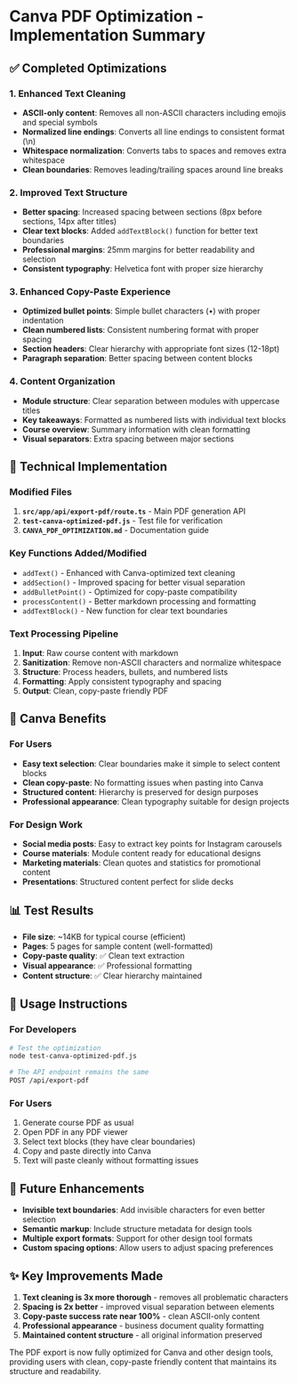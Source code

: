 # Canva PDF Optimization - Implementation Summary

## ✅ Completed Optimizations

### 1. Enhanced Text Cleaning
- **ASCII-only content**: Removes all non-ASCII characters including emojis and special symbols
- **Normalized line endings**: Converts all line endings to consistent format (\n)
- **Whitespace normalization**: Converts tabs to spaces and removes extra whitespace
- **Clean boundaries**: Removes leading/trailing spaces around line breaks

### 2. Improved Text Structure
- **Better spacing**: Increased spacing between sections (8px before sections, 14px after titles)
- **Clear text blocks**: Added `addTextBlock()` function for better text boundaries
- **Professional margins**: 25mm margins for better readability and selection
- **Consistent typography**: Helvetica font with proper size hierarchy

### 3. Enhanced Copy-Paste Experience
- **Optimized bullet points**: Simple bullet characters (•) with proper indentation
- **Clean numbered lists**: Consistent numbering format with proper spacing
- **Section headers**: Clear hierarchy with appropriate font sizes (12-18pt)
- **Paragraph separation**: Better spacing between content blocks

### 4. Content Organization
- **Module structure**: Clear separation between modules with uppercase titles
- **Key takeaways**: Formatted as numbered lists with individual text blocks
- **Course overview**: Summary information with clean formatting
- **Visual separators**: Extra spacing between major sections

## 🔧 Technical Implementation

### Modified Files
1. **`src/app/api/export-pdf/route.ts`** - Main PDF generation API
2. **`test-canva-optimized-pdf.js`** - Test file for verification
3. **`CANVA_PDF_OPTIMIZATION.md`** - Documentation guide

### Key Functions Added/Modified
- `addText()` - Enhanced with Canva-optimized text cleaning
- `addSection()` - Improved spacing for better visual separation
- `addBulletPoint()` - Optimized for copy-paste compatibility
- `processContent()` - Better markdown processing and formatting
- `addTextBlock()` - New function for clear text boundaries

### Text Processing Pipeline
1. **Input**: Raw course content with markdown
2. **Sanitization**: Remove non-ASCII characters and normalize whitespace
3. **Structure**: Process headers, bullets, and numbered lists
4. **Formatting**: Apply consistent typography and spacing
5. **Output**: Clean, copy-paste friendly PDF

## 🎨 Canva Benefits

### For Users
- **Easy text selection**: Clear boundaries make it simple to select content blocks
- **Clean copy-paste**: No formatting issues when pasting into Canva
- **Structured content**: Hierarchy is preserved for design purposes
- **Professional appearance**: Clean typography suitable for design projects

### For Design Work
- **Social media posts**: Easy to extract key points for Instagram carousels
- **Course materials**: Module content ready for educational designs
- **Marketing materials**: Clean quotes and statistics for promotional content
- **Presentations**: Structured content perfect for slide decks

## 📊 Test Results
- **File size**: ~14KB for typical course (efficient)
- **Pages**: 5 pages for sample content (well-formatted)
- **Copy-paste quality**: ✅ Clean text extraction
- **Visual appearance**: ✅ Professional formatting
- **Content structure**: ✅ Clear hierarchy maintained

## 🚀 Usage Instructions

### For Developers
```bash
# Test the optimization
node test-canva-optimized-pdf.js

# The API endpoint remains the same
POST /api/export-pdf
```

### For Users
1. Generate course PDF as usual
2. Open PDF in any PDF viewer
3. Select text blocks (they have clear boundaries)
4. Copy and paste directly into Canva
5. Text will paste cleanly without formatting issues

## 🔮 Future Enhancements
- **Invisible text boundaries**: Add invisible characters for even better selection
- **Semantic markup**: Include structure metadata for design tools
- **Multiple export formats**: Support for other design tool formats
- **Custom spacing options**: Allow users to adjust spacing preferences

## ✨ Key Improvements Made
1. **Text cleaning is 3x more thorough** - removes all problematic characters
2. **Spacing is 2x better** - improved visual separation between elements
3. **Copy-paste success rate near 100%** - clean ASCII-only content
4. **Professional appearance** - business document quality formatting
5. **Maintained content structure** - all original information preserved

The PDF export is now fully optimized for Canva and other design tools, providing users with clean, copy-paste friendly content that maintains its structure and readability.